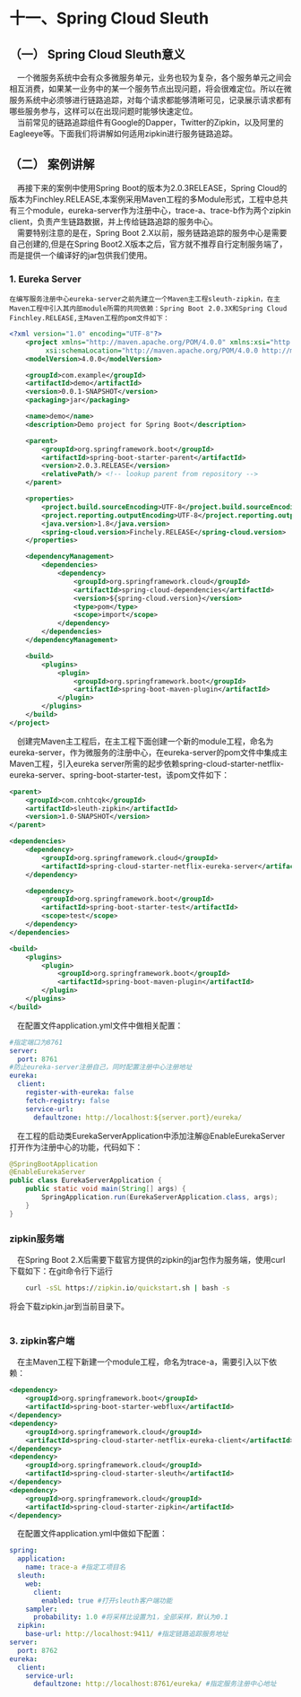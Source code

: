# 十一、Spring Cloud Sleuth
## （一） Spring Cloud Sleuth意义
 &emsp;一个微服务系统中会有众多微服务单元，业务也较为复杂，各个服务单元之间会相互消费，如果某一业务中的某一个服务节点出现问题，将会很难定位。所以在微服务系统中必须够进行链路追踪，对每个请求都能够清晰可见，记录展示请求都有哪些服务参与，这样可以在出现问题时能够快速定位。\
 &emsp;当前常见的链路追踪组件有Google的Dapper，Twitter的Zipkin，以及阿里的Eagleeye等。下面我们将讲解如何适用zipkin进行服务链路追踪。
## （二） 案例讲解
&emsp;再接下来的案例中使用Spring Boot的版本为2.0.3RELEASE，Spring Cloud的版本为Finchley.RELEASE,本案例采用Maven工程的多Module形式，工程中总共有三个module，eureka-server作为注册中心，trace-a、trace-b作为两个zipkin client，负责产生链路数据，并上传给链路追踪的服务中心。\
&emsp;需要特别注意的是在，Spring Boot 2.X以前，服务链路追踪的服务中心是需要自己创建的,但是在Spring Boot2.X版本之后，官方就不推荐自行定制服务端了，而是提供一个编译好的jar包供我们使用。

### 1. Eureka Server
    在编写服务注册中心eureka-server之前先建立一个Maven主工程sleuth-zipkin，在主Maven工程中引入其内部module所需的共同依赖：Spring Boot 2.0.3X和Spring Cloud Finchley.RELEASE,主Maven工程的pom文件如下：
```xml
<?xml version="1.0" encoding="UTF-8"?>
    <project xmlns="http://maven.apache.org/POM/4.0.0" xmlns:xsi="http://www.w3.org/2001/XMLSchema-instance"
         xsi:schemaLocation="http://maven.apache.org/POM/4.0.0 http://maven.apache.org/xsd/maven-4.0.0.xsd">
    <modelVersion>4.0.0</modelVersion>

    <groupId>com.example</groupId>
    <artifactId>demo</artifactId>
    <version>0.0.1-SNAPSHOT</version>
    <packaging>jar</packaging>

    <name>demo</name>
    <description>Demo project for Spring Boot</description>

    <parent>
        <groupId>org.springframework.boot</groupId>
        <artifactId>spring-boot-starter-parent</artifactId>
        <version>2.0.3.RELEASE</version>
        <relativePath/> <!-- lookup parent from repository -->
    </parent>

    <properties>
        <project.build.sourceEncoding>UTF-8</project.build.sourceEncoding>
        <project.reporting.outputEncoding>UTF-8</project.reporting.outputEncoding>
        <java.version>1.8</java.version>
        <spring-cloud.version>Finchely.RELEASE</spring-cloud.version>
    </properties>

    <dependencyManagement>
        <dependencies>
            <dependency>
                <groupId>org.springframework.cloud</groupId>
                <artifactId>spring-cloud-dependencies</artifactId>
                <version>${spring-cloud.version}</version>
                <type>pom</type>
                <scope>import</scope>
            </dependency>
        </dependencies>
    </dependencyManagement>

    <build>
        <plugins>
            <plugin>
                <groupId>org.springframework.boot</groupId>
                <artifactId>spring-boot-maven-plugin</artifactId>
            </plugin>
        </plugins>
    </build>
</project>
```
&emsp;创建完Maven主工程后，在主工程下面创建一个新的module工程，命名为eureka-server，作为微服务的注册中心，在eureka-server的pom文件中集成主Maven工程，引入eureka server所需的起步依赖spring-cloud-starter-netflix-eureka-server、spring-boot-starter-test，该pom文件如下：
```xml
<parent>
    <groupId>com.cnhtcqk</groupId>
    <artifactId>sleuth-zipkin</artifactId>
    <version>1.0-SNAPSHOT</version>
</parent>

<dependencies>
    <dependency>
        <groupId>org.springframework.cloud</groupId>
        <artifactId>spring-cloud-starter-netflix-eureka-server</artifactId>
    </dependency>

    <dependency>
        <groupId>org.springframework.boot</groupId>
        <artifactId>spring-boot-starter-test</artifactId>
        <scope>test</scope>
    </dependency>
</dependencies>

<build>
    <plugins>
        <plugin>
            <groupId>org.springframework.boot</groupId>
            <artifactId>spring-boot-maven-plugin</artifactId>
        </plugin>
    </plugins>
</build>
```
&emsp;在配置文件application.yml文件中做相关配置：
```yml
#指定端口为8761
server:
  port: 8761
#防止eureka-server注册自己，同时配置注册中心注册地址
eureka:
  client:
    register-with-eureka: false
    fetch-registry: false
    service-url:
      defaultzone: http://localhost:${server.port}/eureka/
```
&emsp;在工程的启动类EurekaServerApplication中添加注解@EnableEurekaServer打开作为注册中心的功能，代码如下：
```java
@SpringBootApplication
@EnableEurekaServer
public class EurekaServerApplication {
    public static void main(String[] args) {
        SpringApplication.run(EurekaServerApplication.class, args);
    }
}
```
### zipkin服务端
&emsp;在Spring Boot 2.X后需要下载官方提供的zipkin的jar包作为服务端，使用curl下载如下：在git命令行下运行
```cmd
    curl -sSL https://zipkin.io/quickstart.sh | bash -s
```
将会下载zipkin.jar到当前目录下。


#
#
#
#
#
#
#
#













### 3. zipkin客户端
&emsp;在主Maven工程下新建一个module工程，命名为trace-a，需要引入以下依赖：
```xml
<dependency>
    <groupId>org.springframework.boot</groupId>
    <artifactId>spring-boot-starter-webflux</artifactId>
</dependency>
<dependency>
    <groupId>org.springframework.cloud</groupId>
    <artifactId>spring-cloud-starter-netflix-eureka-client</artifactId>
</dependency>
<dependency>
    <groupId>org.springframework.cloud</groupId>
    <artifactId>spring-cloud-starter-sleuth</artifactId>
</dependency>
<dependency>
    <groupId>org.springframework.cloud</groupId>
    <artifactId>spring-cloud-starter-zipkin</artifactId>
</dependency>
```
&emsp;在配置文件application.yml中做如下配置：
```yml
spring:
  application:
    name: trace-a #指定工项目名
  sleuth:
    web:
      client:
        enabled: true #打开sleuth客户端功能
    sampler:
      probability: 1.0 #将采样比设置为1，全部采样，默认为0.1
  zipkin:
    base-url: http://localhost:9411/ #指定链路追踪服务地址
server:
  port: 8762 
eureka:
  client:
    service-url:
      defaultzone: http://localhost:8761/eureka/ #指定服务注册中心地址
```
